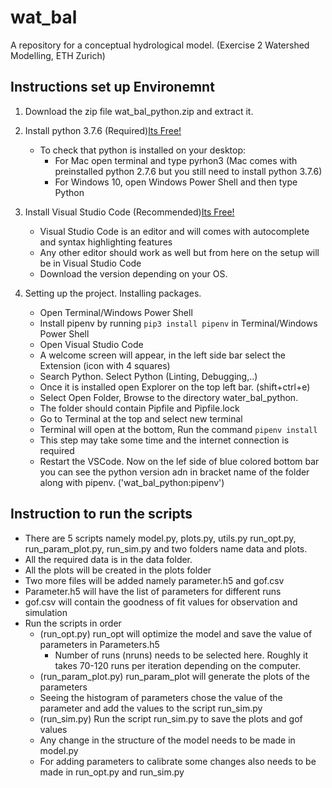 # wat_bal
A repository for a conceptual hydrological model. (Exercise 2 Watershed Modelling, ETH Zurich)

## Instructions set up Environemnt
1. Download the zip file wat_bal_python.zip and extract it.

2. Install python 3.7.6 (Required)[Its Free!](https://www.python.org/downloads/release/python-367/)
    - To check that python is installed on your desktop:
        - For Mac open terminal and type pyrhon3 (Mac comes with preinstalled python 2.7.6 but you still need to install python 3.7.6)
        - For Windows 10, open Windows Power Shell and then type Python

3. Install Visual Studio Code (Recommended)[Its Free!](https://code.visualstudio.com)
    - Visual Studio Code is an editor and will comes with autocomplete and syntax highlighting features
    - Any other editor should work as well but from here on the setup will be in Visual Studio Code
    - Download the version depending on your OS.

4. Setting up the project. Installing packages.
    - Open Terminal/Windows Power Shell
    - Install pipenv by running `pip3 install pipenv` in Terminal/Windows Power Shell
    - Open Visual Studio Code
    - A welcome screen will appear, in the left side bar select the Extension (icon with 4 squares)
    - Search Python. Select Python (Linting, Debugging,..)
    - Once it is installed open Explorer on the top left bar. (shift+ctrl+e)
    - Select Open Folder, Browse to the directory water_bal_python. 
    - The folder should contain Pipfile and Pipfile.lock
    - Go to Terminal at the top and select new terminal
    - Terminal will open at the bottom, Run the command `pipenv install`
    - This step may take some time and the internet connection is required 
    - Restart the VSCode. Now on the lef side of blue colored bottom bar you can see the python version adn in bracket name of the folder along with pipenv. ('wat_bal_python:pipenv')
  
## Instruction to run the scripts

- There are 5 scripts namely model.py, plots.py, utils.py run_opt.py, run_param_plot.py, run_sim.py and two folders name data and plots.
- All the required data is in the data folder.
- All the plots will be created in the plots folder
- Two more files will be added namely parameter.h5 and gof.csv
- Parameter.h5 will have the list of parameters for different runs
- gof.csv will contain the goodness of fit values for observation and simulation
- Run the scripts in order
    - (run_opt.py) run_opt will optimize the model and save the value of parameters in Parameters.h5
        - Number of runs (nruns) needs to be selected here. Roughly it takes 70-120 runs per iteration depending on the computer. 
    - (run_param_plot.py) run_param_plot will generate the plots of the parameters
    - Seeing the histogram of parameters chose the value of the parameter and add the values to the script run_sim.py
    - (run_sim.py) Run the script run_sim.py to save the plots and gof values
    - Any change in the structure of the model needs to be made in model.py
    - For adding parameters to calibrate some changes also needs to be made in run_opt.py and run_sim.py

